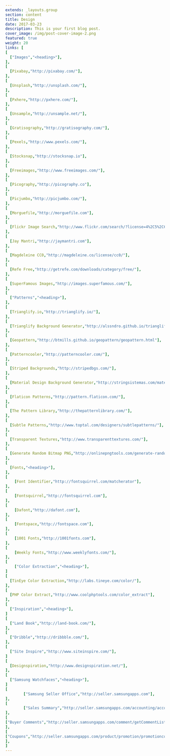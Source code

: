 ```yaml
---
extends: _layouts.group
section: content
title: Design
date: 2017-03-23
description: This is your first blog post.
cover_image: /img/post-cover-image-2.png
featured: true
weight: 20
links: [
[
  ["Images","<heading>"],
],
[
  [Pixabay,"http://pixabay.com/"],
],
[
  [Unsplash,"http://unsplash.com/"],
],
[
  [Pxhere,"http://pxhere.com/"],
],
[
  [Unsample,"http://unsample.net/"],
],
[
  [Gratisography,"http://gratisography.com/"],
],
[
  [Pexels,"http://www.pexels.com/"],
],
[
  [Stocksnap,"http://stocksnap.io"],
],
[
  [Freeimages,"http://www.freeimages.com/"],
],
[
  [Picography,"http://picography.co"],
],
[
  [Picjumbo,"http://picjumbo.com/"],
],
[
  [Morguefile,"http://morguefile.com"],
],
[
  [Flickr Image Search,"http://www.flickr.com/search/?license=4%2C5%2C6%2C9%2C10&advanced=1&dimension_search_mode=min&height=1024&width=1024&media=photos&text="],
],
[
  [Jay Mantri,"http://jaymantri.com"],
],
[
  [Magdeleine CC0,"http://magdeleine.co/license/cc0/"],
],
[
  [Refe Free,"http://getrefe.com/downloads/category/free/"],
],
[
  [SuperFamous Images,"http://images.superfamous.com/"],
],
[
  ["Patterns","<heading>"],
],
[
  [Trianglify.io,"http://trianglify.io/"],
],
[
  [Trianglify Background Generator,"http://alssndro.github.io/trianglify-background-generator/"],
],
[
  [Geopattern,"http://btmills.github.io/geopattern/geopattern.html"],
],
[
  [Patterncooler,"http://patterncooler.com/"],
],
[
  [Striped Backgrounds,"http://stripedbgs.com/"],
],
[
  [Material Design Background Generator,"http://stringsistemas.com/materialgenerator.html"],
],
[
  [Flaticon Patterns,"http://pattern.flaticon.com/"],
],
[
  [The Pattern Library,"http://thepatternlibrary.com/"],
],
[
  [Subtle Patterns,"http://www.toptal.com/designers/subtlepatterns/"],
],
[
  [Transparent Textures,"http://www.transparenttextures.com/"],
],
[
  [Generate Random Bitmap PNG,"http://onlinepngtools.com/generate-random-png"],
],
[
  [Fonts,"<heading>"],
],
[
    [Font Identifier,"http://fontsquirrel.com/matcherator"],
],
[
    [Fontsquirrel,"http://fontsquirrel.com"],
],
[
    [Dafont,"http://dafont.com"],
],
[
    [Fontspace,"http://fontspace.com"],
],
[
    [1001 Fonts,"http://1001fonts.com"],
],
[
    [Weekly Fonts,"http://www.weeklyfonts.com/"],
],
[
    ["Color Extraction","<heading>"],
]
[
  [TinEye Color Extraction,"http://labs.tineye.com/color/"],
],
[
  [PHP Color Extract,"http://www.coolphptools.com/color_extract"],
],
[
  ["Inspiration","<heading>"],
]
[
  ["Land Book","http://land-book.com/"],
],
[
  ["Dribble","http://dribbble.com/"],
],
[
  ["Site Inspire","http://www.siteinspire.com/"],
]
[
  [Designspiration,"http://www.designspiration.net/"],
],
[
  ["Samsung Watchfaces","<heading>"],
]
[
        ["Samsung Seller Office","http://seller.samsungapps.com"],
],
[
        ["Sales Summary","http://seller.samsungapps.com/accounting/accountingList.as"],
],
[
["Buyer Comments","http://seller.samsungapps.com/comment/getCommentList.as"],
],
[
["Coupons","http://seller.samsungapps.com/product/promotion/promotioncoupon.as"],
],
]
---
```

